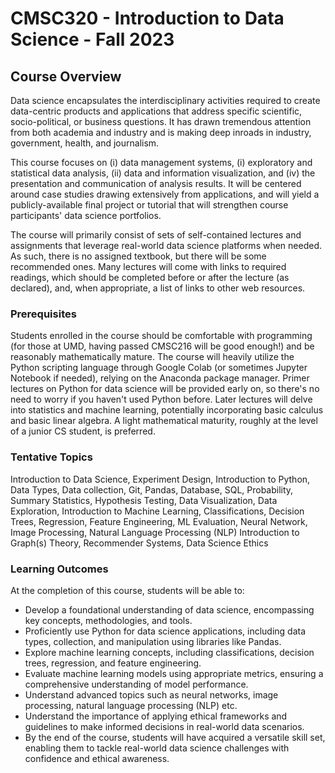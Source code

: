 # CMSC320 - Introduction to Data Science - Fall 2023
## Course Overview
Data science encapsulates the interdisciplinary activities required to create data-centric products and applications that address specific scientific, socio-political, or business questions. It has drawn tremendous attention from both academia and industry and is making deep inroads in industry, government, health, and journalism.

This course focuses on (i) data management systems, (i) exploratory and statistical data analysis, (ii) data and information visualization, and (iv) the presentation and communication of analysis results. It will be centered around case studies drawing extensively from applications, and will yield a publicly-available final project or tutorial that will strengthen course participants' data science portfolios.

The course will primarily consist of sets of self-contained lectures and assignments that leverage real-world data science platforms when needed. As such, there is no assigned textbook, but there will be some recommended ones. Many lectures will come with links to required readings, which should be completed before or after the lecture (as declared), and, when appropriate, a list of links to other web resources.
### Prerequisites
Students enrolled in the course should be comfortable with programming (for those at UMD, having passed CMSC216 will be good enough!) and be reasonably mathematically mature. The course will heavily utilize the Python scripting language through Google Colab (or sometimes Jupyter Notebook if needed), relying on the Anaconda package manager. Primer lectures on Python for data science will be provided early on, so there's no need to worry if you haven't used Python before. Later lectures will delve into statistics and machine learning, potentially incorporating basic calculus and basic linear algebra. A light mathematical maturity, roughly at the level of a junior CS student, is preferred.

### Tentative Topics
Introduction to Data Science, Experiment Design, Introduction to Python, Data Types, Data collection, Git, Pandas, Database, SQL, Probability, Summary Statistics, Hypothesis Testing, Data Visualization, Data Exploration, Introduction to Machine Learning, Classifications, Decision Trees, Regression, Feature Engineering, ML Evaluation, Neural Network, Image Processing, Natural Language Processing (NLP) Introduction to Graph(s) Theory, Recommender Systems, Data Science Ethics

### Learning Outcomes
At the completion of this course, students will be able to:

* Develop a foundational understanding of data science, encompassing key concepts, methodologies, and tools.
* Proficiently use Python for data science applications, including data types, collection, and manipulation using libraries like Pandas.
* Explore machine learning concepts, including classifications, decision trees, regression, and feature engineering.
* Evaluate machine learning models using appropriate metrics, ensuring a comprehensive understanding of model performance.
* Understand advanced topics such as neural networks, image processing, natural language processing (NLP) etc.
* Understand the importance of applying ethical frameworks and guidelines to make informed decisions in real-world data scenarios.
* By the end of the course, students will have acquired a versatile skill set, enabling them to tackle real-world data science challenges with confidence and ethical awareness.
